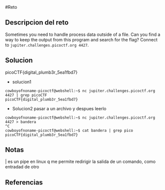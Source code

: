 #Reto 
## Descripcion del reto
Sometimes you need to handle process data outside of a file. Can you find a way to keep the output from this program and search for the flag? Connect to `jupiter.challenges.picoctf.org 4427`.
## Solucion
picoCTF{digital_plumb3r_5ea1fbd7}
- solucion1
````
cowboyofnoname-picoctf@webshell:~$ nc jupiter.challenges.picoctf.org 4427 | grep picoCTF  
picoCTF{digital_plumb3r_5ea1fbd7}
`````

- Solucion2
pasar a un archivo y despues leerlo 
````
cowboyofnoname-picoctf@webshell:~$ nc jupiter.challenges.picoctf.org 4427 > bandera      
^C
cowboyofnoname-picoctf@webshell:~$ cat bandera | grep pico
picoCTF{digital_plumb3r_5ea1fbd7}
`````
## Notas
| es un pipe en linux q me permite redirigir la salida de un comando, como entradad de otro
## Referencias
